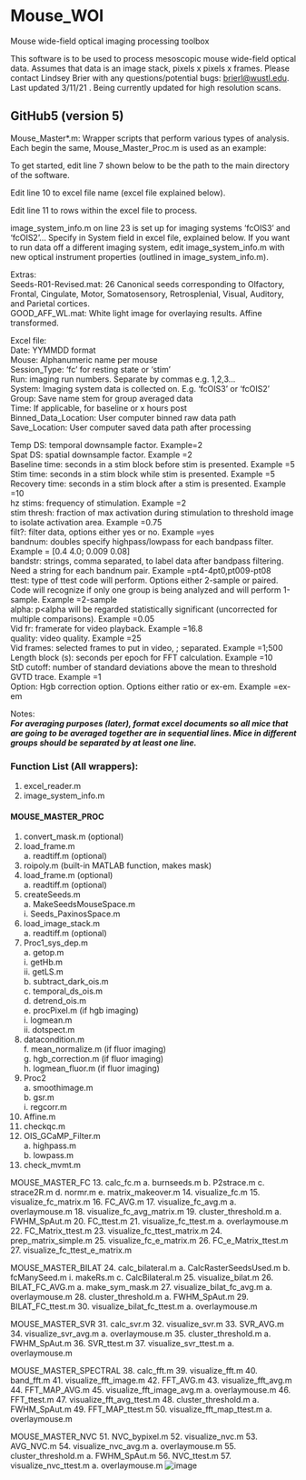 # Mouse_WOI
Mouse wide-field optical imaging processing toolbox

This software is to be used to process mesoscopic mouse wide-field optical data. Assumes that data is an image stack, pixels x pixels x frames. Please contact Lindsey Brier with any questions/potential bugs: brierl@wustl.edu. Last updated 3/11/21 . Being currently updated for high resolution scans.

## GitHub5 (version 5)
Mouse_Master*.m:  Wrapper scripts that perform various types of analysis. Each begin the same, Mouse_Master_Proc.m is used as an example:

To get started, edit line 7 shown below to be the path to the main directory of the software. 

Edit line 10 to excel file name (excel file explained below).

Edit line 11 to rows within the excel file to process.

image_system_info.m on line 23 is set up for imaging systems ‘fcOIS3’ and ‘fcOIS2’… Specify in System field in excel file, explained below. If you want to run data off a different imaging system, edit image_system_info.m with new optical instrument properties (outlined in image_system_info.m).

Extras:  
Seeds-R01-Revised.mat: 26 Canonical seeds corresponding to Olfactory, Frontal, Cingulate, Motor, Somatosensory, Retrosplenial, Visual, Auditory, and Parietal cortices.  
GOOD_AFF_WL.mat: White light image for overlaying results. Affine transformed.

Excel file:  
Date: YYMMDD format   
Mouse: Alphanumeric name per mouse   
Session_Type: ‘fc’ for resting state or ‘stim’  
Run: imaging run numbers. Separate by commas e.g. 1,2,3…  
System: Imaging system data is collected on. E.g. ‘fcOIS3’ or ‘fcOIS2’  
Group: Save name stem for group averaged data  
Time: If applicable, for baseline or x hours post   
Binned_Data_Location: User computer binned raw data path  
Save_Location:  User computer saved data path after processing  

Temp DS: temporal downsample factor. Example=2  
Spat DS: spatial downsample factor. Example =2  
Baseline time: seconds in a stim block before stim is presented. Example =5  
Stim time: seconds in a stim block while stim is presented. Example =5  
Recovery time: seconds in a stim block after a stim is presented. Example =10  
hz stims: frequency of stimulation. Example =2  
stim thresh: fraction of max activation during stimulation to threshold image to isolate activation area. Example =0.75  
filt?: filter data, options either yes or no. Example =yes  
bandnum: doubles specify highpass/lowpass for each bandpass filter. Example = [0.4 4.0; 0.009 0.08]  
bandstr: strings, comma separated, to label data after bandpass filtering. Need a string for each bandnum pair. Example =pt4-4pt0,pt009-pt08  
ttest: type of ttest code will perform. Options either 2-sample or paired. Code will recognize if only one group is being analyzed and will perform 1-sample. Example =2-sample  
alpha: p<alpha will be regarded statistically significant (uncorrected for multiple comparisons). Example =0.05  
Vid fr: framerate for video playback. Example =16.8  
quality: video quality. Example =25  
Vid frames: selected frames to put in video, ; separated. Example =1;500  
Length block (s): seconds per epoch for FFT calculation. Example =10  
StD cutoff: number of standard deviations above the mean to threshold GVTD trace. Example =1  
Option: Hgb correction option. Options either ratio or ex-em. Example =ex-em  

Notes:  
***For averaging purposes (later), format excel documents so all mice that are going to be averaged together are in sequential lines. Mice in different groups should be separated by at least one line.***

### Function List (All wrappers):   
1.	excel_reader.m  
2.	image_system_info.m

#### MOUSE_MASTER_PROC
1.	convert_mask.m (optional)  
2.	load_frame.m  
a.	readtiff.m (optional)  
3.	roipoly.m (built-in MATLAB function, makes mask)  
4.	load_frame.m (optional)  
a.	readtiff.m (optional)  
5.	createSeeds.m  
a.	MakeSeedsMouseSpace.m  
i.	Seeds_PaxinosSpace.m  
6.	load_image_stack.m  
a.	readtiff.m (optional)  
7.	Proc1_sys_dep.m  
a.	getop.m  
i.	getHb.m  
ii.	getLS.m  
b.	subtract_dark_ois.m  
c.	temporal_ds_ois.m  
d.	detrend_ois.m  
e.	procPixel.m (if hgb imaging)  
i.	logmean.m  
ii.	dotspect.m  
1.	datacondition.m  
f.	mean_normalize.m (if fluor imaging)  
g.	hgb_correction.m (if fluor imaging)  
h.	logmean_fluor.m (if fluor imaging)  
8.	Proc2  
a.	smoothimage.m  
b.	gsr.m  
i.	regcorr.m  
9.	Affine.m  
10.	checkqc.m  
11.	OIS_GCaMP_Filter.m  
a.	highpass.m  
b.	lowpass.m  
12.	check_mvmt.m  

MOUSE_MASTER_FC
13.	calc_fc.m
a.	burnseeds.m
b.	P2strace.m
c.	strace2R.m
d.	normr.m
e.	matrix_makeover.m
14.	visualize_fc.m
15.	visualize_fc_matrix.m
16.	FC_AVG.m
17.	visualize_fc_avg.m
a.	overlaymouse.m
18.	visualize_fc_avg_matrix.m
19.	cluster_threshold.m
a.	FWHM_SpAut.m
20.	FC_ttest.m
21.	visualize_fc_ttest.m
a.	overlaymouse.m
22.	FC_Matrix_ttest.m
23.	visualize_fc_ttest_matrix.m
24.	prep_matrix_simple.m
25.	visualize_fc_e_matrix.m
26.	FC_e_Matrix_ttest.m
27.	visualize_fc_ttest_e_matrix.m

MOUSE_MASTER_BILAT
24.	calc_bilateral.m
a.	CalcRasterSeedsUsed.m
b.	fcManySeed.m
i.	makeRs.m
c.	CalcBilateral.m
25.	visualize_bilat.m
26.	BILAT_FC_AVG.m
a.	make_sym_mask.m
27.	visualize_bilat_fc_avg.m
a.	overlaymouse.m
28.	cluster_threshold.m
a.	FWHM_SpAut.m
29.	BILAT_FC_ttest.m
30.	visualize_bilat_fc_ttest.m
a.	overlaymouse.m

MOUSE_MASTER_SVR
31.	calc_svr.m
32.	visualize_svr.m
33.	SVR_AVG.m
34.	visualize_svr_avg.m
a.	overlaymouse.m
35.	cluster_threshold.m
a.	FWHM_SpAut.m
36.	SVR_ttest.m
37.	visualize_svr_ttest.m
a.	overlaymouse.m

MOUSE_MASTER_SPECTRAL
38.	calc_fft.m
39.	visualize_fft.m
40.	band_fft.m
41.	visualize_fft_image.m
42.	FFT_AVG.m
43.	visualize_fft_avg.m
44.	FFT_MAP_AVG.m
45.	visualize_fft_image_avg.m
a.	overlaymouse.m
46.	FFT_ttest.m
47.	visualize_fft_avg_ttest.m
48.	cluster_threshold.m
a.	FWHM_SpAut.m
49.	FFT_MAP_ttest.m
50.	visualize_fft_map_ttest.m
a.	overlaymouse.m

MOUSE_MASTER_NVC
51.	NVC_bypixel.m
52.	visualize_nvc.m
53.	AVG_NVC.m
54.	visualize_nvc_avg.m
a.	overlaymouse.m
55.	cluster_threshold.m
a.	FWHM_SpAut.m
56.	NVC_ttest.m
57.	visualize_nvc_ttest.m
a.	overlaymouse.m
![image](https://user-images.githubusercontent.com/47127470/109907065-2e962680-7c67-11eb-9f44-c17d6bfddfc6.png)

